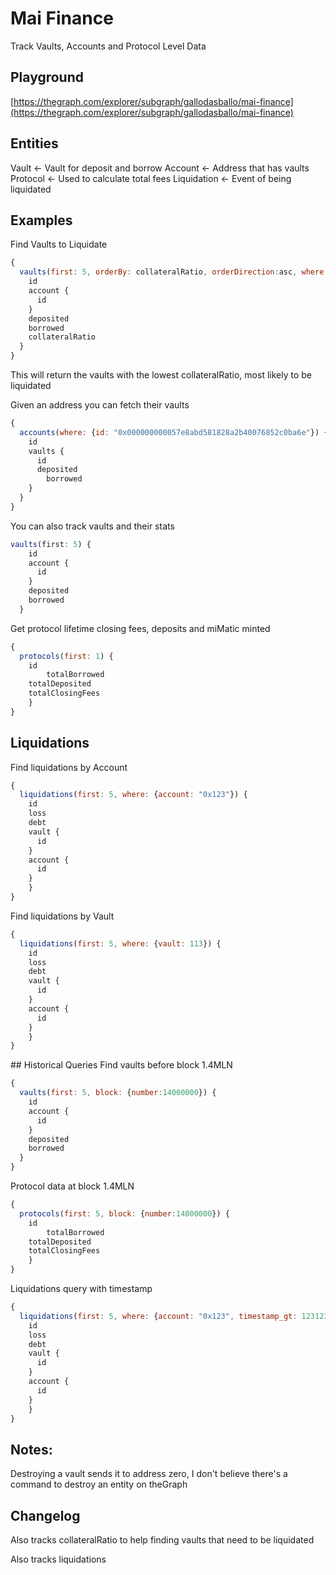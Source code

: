 # Mai Finance

Track Vaults, Accounts and Protocol Level Data

## Playground

[https://thegraph.com/explorer/subgraph/gallodasballo/mai-finance](https://thegraph.com/explorer/subgraph/gallodasballo/mai-finance)

## Entities
Vault ← Vault for deposit and borrow
Account ← Address that has vaults
Protocol ← Used to calculate total fees
Liquidation ← Event of being liquidated

## Examples

Find Vaults to Liquidate

```jsx
{
  vaults(first: 5, orderBy: collateralRatio, orderDirection:asc, where: {borrowed_gt: 0}) {
    id
    account {
      id
    }
    deposited
    borrowed
    collateralRatio
  }
}
```

This will return the vaults with the lowest collateralRatio, most likely to be liquidated

Given an address you can fetch their vaults

```jsx
{
  accounts(where: {id: "0x000000000057e8abd581828a2b40076852c0ba6e"}) {
    id
    vaults {
      id
      deposited
	    borrowed
    }
  }
}
```

You can also track vaults and their stats

```jsx
vaults(first: 5) {
    id
    account {
      id
    }
    deposited
    borrowed
  }
```

Get protocol lifetime closing fees, deposits and miMatic minted

```jsx
{
  protocols(first: 1) {
    id
		totalBorrowed
    totalDeposited
    totalClosingFees
	}
}
```


## Liquidations
Find liquidations by Account
```jsx
{
  liquidations(first: 5, where: {account: "0x123"}) {
    id
    loss
    debt
    vault {
      id
    }
    account {
      id
    }
	}
}

```

Find liquidations by Vault
```jsx
{
  liquidations(first: 5, where: {vault: 113}) {
    id
    loss
    debt
    vault {
      id
    }
    account {
      id
    }
	}
}

```

## Historical Queries
Find vaults before block 1.4MLN
```jsx
{
  vaults(first: 5, block: {number:14000000}) {
    id
    account {
      id
    }
    deposited
    borrowed
  }
}
```

Protocol data at block 1.4MLN
```jsx
{
  protocols(first: 5, block: {number:14000000}) {
    id
		totalBorrowed
    totalDeposited
    totalClosingFees
	}
} 
```

Liquidations query with timestamp
```jsx
{
  liquidations(first: 5, where: {account: "0x123", timestamp_gt: 123123123}, ) {
    id
    loss
    debt
    vault {
      id
    }
    account {
      id
    }
	}
}
```

## Notes:

Destroying a vault sends it to address zero, I don't believe there's a command to destroy an entity on theGraph

## Changelog

Also tracks collateralRatio to help finding vaults that need to be liquidated

Also tracks liquidations
